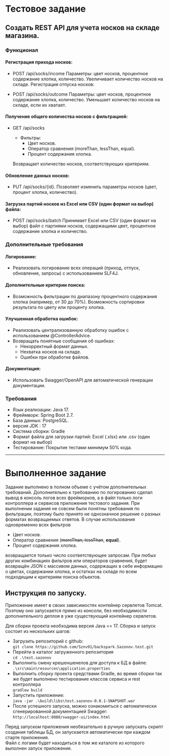 # Тестовое задание

## Создать REST API для учета носков на складе магазина.

### Функционал
#### Регистрация прихода носков:

- POST /api/socks/income
Параметры: цвет носков, процентное содержание хлопка, количество.
Увеличивает количество носков на складе.
Регистрация отпуска носков:

- POST /api/socks/outcome
Параметры: цвет носков, процентное содержание хлопка, количество.
Уменьшает количество носков на складе, если их хватает.


#### Получение общего количества носков с фильтрацией:

- GET /api/socks
  - Фильтры:
    - Цвет носков.
    - Оператор сравнения (moreThan, lessThan, equal).
    - Процент содержания хлопка.

  Возвращает количество носков, соответствующих критериям.


#### Обновление данных носков:

- PUT /api/socks/{id}.
Позволяет изменить параметры носков (цвет, процент хлопка, количество).


#### Загрузка партий носков из Excel или CSV (один формат на выбор) файла:

- POST /api/socks/batch
Принимает Excel или CSV (один формат на выбор) файл с партиями носков, содержащими цвет, процентное содержание хлопка и количество.



### Дополнительные требования
#### Логирование:

- Реализовать логирование всех операций (приход, отпуск, обновление, запросы) с использованием SLF4J.

#### Дополнительные критерии поиска:
- Возможность фильтрации по диапазону процентного содержания хлопка (например, от 30 до 70%).
Возможность сортировки результата по цвету или проценту хлопка.


#### Улучшенная обработка ошибок:

- Реализовать централизованную обработку ошибок с использованием @ControllerAdvice.
- Возвращать понятные сообщения об ошибках:
  - Некорректный формат данных.
  - Нехватка носков на складе.
  - Ошибки при обработке файлов.


#### Документация:

- Использовать Swagger/OpenAPI для автоматической генерации документации.



### Требования
- Язык реализации: Java 17.
- Фреймворк: Spring Boot 2.7.
- База данных:  PostgreSQL.
- версия JDK : 17
- Система сборки: Gradle
- Формат файла для загрузки партий: Excel (.xlsx) или .csv  (один формат на выбор)
- Тестирование: Покрытие тестами минимум 50% кода.

---
# Выполненное задание
Задание выполнено в полном объеме с учётом дополнительных требований. Дополнительно к требованию по логированию
сделал вывод в консоль логов всех фрейморков, а в файл только логи контроллера и сервисов приложения тестового задания.
При выполнении задания не совсем были понятны требования по фильтрации, поэтому было принято не однозначное решение
о разных форматах возвращаемых ответов. В случае использования одновременно всех фильтров
- Цвет носков.
- Оператор сравнения (~~moreThan, lessThan~~, **equal**).
- Процент содержания хлопка.

возвращается только число соответствующее запросам. При любых других комбинациях фильтров или операторов сравнения, будет
возвращён JSON с массивом данных, содержащих в себе информацию о цветах, содержании хлопка, и остатках на складе по всем
подходящим к критериям поиска объектов.

## Инструкция по запуску.
Приложение имеет в своих зависимостях контейнер сервлетов Tomcat. Поэтому оно запускается прямо из консоли, без необходимости
дополнительного деплоя в уже существующий контейнер сервлетов.

Для сборки проекта необходима версия Java == 17.
Сборка и запуск состоит из нескольких шагов:
- Загрузить репозиторий с github:<br>
  `git clone https://github.com/Sznv91/backspark.Sazonov.test.git` <br>
- Перейти в каталог загруженного репозитория <br>
  `cd .\test.sazonov` <br>
- Выполнить смену крешеншенелов для доступа к БД в файле: <br>
  `.\src\main\resources\application.properties` <br>
- Выполнить сборку проекта средствами Gradle, во время сборки так же будет выполнено тестирование классов сервиса и rest контроллера<br>
  `gradlew build` <br>
- Запустить приложение: <br>
  `java -jar .\build\libs\test.sazonov-0.0.1-SNAPSHOT.war`
- После успешного запуска, можно ознакомиться с автоматически сгенерированной документацией Swagger:<br>
`http://localhost:8080/swagger-ui/index.html`

Перед запуском приложения необязательно в ручную запускать скрипт создания таблицы БД, он запускается автоматически при каждом старте приложения.<br>
Файл с логами будет находиться в том же каталоге из которого выполнен запуск приложения.